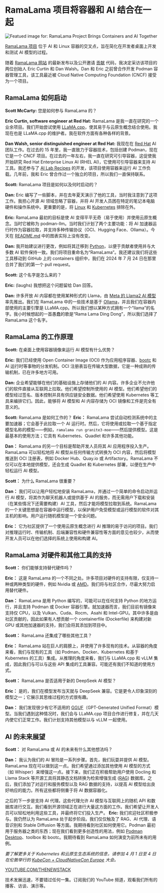 # RamaLama 项目将容器和 AI 结合在一起

![Featued image for: RamaLama Project Brings Containers and AI Together](https://cdn.thenewstack.io/media/2025/03/fb0b49d2-ramalama-1024x576.jpg)

[RamaLama 项目](https://github.com/containers/ramalama) 位于 AI 和 Linux 容器的交叉点，旨在简化在开发者桌面上开发和测试 AI 模型的过程。

随着 [RamaLama 网站](https://ramalama.ai/) 的最新发布以及公开邀请 [贡献](https://github.com/containers/ramalama/blob/main/CONTRIBUTING.md) 代码，我决定采访该项目的两位创始人 Eric Curtin 和 Dan Walsh。Dan 和 Eric 之前曾合作开发 Podman 容器管理工具，该工具最近被 Cloud Native Computing Foundation (CNCF) 接受为一个项目。

## RamaLama 如何启动

**Scott McCarty:** 您是如何参与 RamaLama 的？

**Eric Curtin, software engineer at Red Hat:** RamaLama 是我一直在研究的一个业余项目。我们开始尝试使用 [LLaMA.cpp](https://github.com/ggerganov/llama.cpp)，使其易于与云原生概念结合使用。我现在也是 LLaMA.cpp 的维护者。我在软件方面有各种各样的背景。

**Dan Walsh, senior distinguished engineer at Red Hat:** 我现在在 [Red Hat](https://www.openshift.com/try?utm_content=inline+mention) AI 团队工作。在过去的 15 年里，我一直致力于容器技术，包括创建 Podman，现在它是一个 CNCF 项目。在过去的一年左右，我一直在研究可引导容器，这促使我开始研究 Red Hat Enterprise Linux AI (RHEL AI)，它使用可引导容器来支持 AI 工具。我还参与了 [AI Lab Recipes](https://github.com/containers/ai-lab-recipes) 的开发，该项目使用容器来运行 AI 工作负载。几年前，我和 Eric 曾合作过一个独立的项目，所以我们一直保持联系。

**Scott:** RamaLama 项目是如何以及何时启动的？

**Dan:** Eric 编写了一些脚本，并在去年夏天演示了他的工具，当时我注意到了这项工作。我担心开源 AI 领域忽略了容器，并将 AI 开发人员困在特定的笔记本电脑硬件和操作系统中。更重要的是，将 [Linux](https://roadmap.sh/linux) 和 [Kubernetes](https://roadmap.sh/kubernetes) 排除在外。

**Eric:** RamaLama 最初的目标是使 AI 变得平平无奇（易于使用）并使用云原生概念。当时它被称为 podman-llm。当时我们计划了两个主要功能：将 AI 加速器运行时作为容器拉取，并支持多种传输协议（OCI、Hugging Face、Ollama）。今天在 [README.md](https://github.com/containers/ramalama/blob/main/README.md) 中的图表实际上没有改变。

**Dan:** 我开始建议进行更改，例如将其迁移到 [Python](https://thenewstack.io/what-is-python/)，以便于贡献者使用并与大多数 AI 软件保持一致。我们将项目重命名为“RamaLama”。我还建议我们将这些工具移动到 GitHub 上的 containers 组织中，我们在 2024 年 7 月 24 日在那里合并了我们的第一个 pull request。

**Scott:** 这个名字是怎么来的？

**Eric:** (laughs) 我想把这个问题留给 Dan 回答。

**Dan:** 许多开放 AI 内容都在使用某种形式的 Llama，由 [Meta 的 Llama2 AI 模型](https://thenewstack.io/metas-llama-2-is-not-open-source-and-thats-ok/) 率先推出。我们在 RamaLama 中的一些技术是基于 [Ollama](https://thenewstack.io/how-to-set-up-and-run-a-local-llm-with-ollama-and-llama-2/)，并且我们在容器内部使用的主要引擎是 LLaMA.cpp。所以我们想以某种方式拥有一个“llama”的名字。我小时候想起的一首愚蠢的歌是“Rama Lama Ding Dong”，所以我们选择了 RamaLama 这个名字。

## RamaLama 的工作原理

**Scott:** 在桌面上使用容器镜像来运行 AI 模型有什么优势？

**Eric:** 我们已经使用 Open Container Image (OCI) 作为应用程序容器、[bootc](https://github.com/bootc-dev/bootc) 和 AI 运行时等事物的分发机制。OCI 注册表旨在传输大型数据，它是一种成熟的传输机制，已在许多地方可用。

**Dan:** 企业希望能够在他们的基础设施上存储他们的 AI 内容。许多企业不允许他们的软件直接从互联网上拉取。他们希望控制所使用的 AI 模型。他们希望他们的模型经过签名、版本控制并具有供应链安全数据。他们希望使用 Kubernetes 等工具来编排它们。因此，能够将 AI 模型和 AI 内容存储为 OCI 镜像和工件是完全有意义的。

**Scott:** RamaLama 是如何工作的？
**Eric：** RamaLama 尝试自动检测系统中的主要加速器；它会基于此拉取一个 AI 运行时。然后，它将使用或拉取一个基于指定模型名称的模型——例如，`ramalama run granite3-moe`——然后提供模型。这是最基本的使用方法；它具有 Kubernetes、Quadlet 和许多其他功能。

**Dan：** RamaLama 的另一个目标是帮助开发人员将其 AI 应用程序投入生产。RamaLama 可以轻松地将 AI 模型从任何传输方式转换为 OCI 内容，然后将模型推送到 OCI 注册表，例如 Docker Hub、Quay.io 或 Artifactory。RamaLama 不仅可以在本地提供模型，还会生成 Quadlet 和 Kubernetes 部署，以便在生产中轻松运行 AI 模型。

**Scott：** 为什么 RamaLama 很重要？

**Dan：** 我们可以让用户轻松地安装 RamaLama，并通过一个简单的命令启动并运行 AI 模型，将其作为聊天机器人或提供基于 AI 的服务，而无需用户下载和安装（在某些情况下还需要构建）AI 工具，然后才能将模型拉取到系统。RamaLama 的一个关键思想是在容器中运行模型，以保护用户免受模型或运行模型的软件对其主机的影响。用户运行随机模型是一个安全问题。

**Eric：** 它为社区提供了一个使用云原生概念进行 AI 推理的易于访问的项目。我们对推理运行时、传输机制、后端兼容性和硬件兼容性等方面的意见也较少，从而使开发人员可以在他们选择的系统上使用和构建 AI。

## RamaLama 对硬件和其他工具的支持

**Scott：** 你们能够支持替代硬件吗？

**Eric：** 这是 RamaLama 的一个不同之处。许多项目对硬件的支持有限，仅支持一种或两种类型的硬件，例如 Nvidia 或 [AMD](https://www.amd.com/en/products/processors/server/epyc/google-cloud.html?utm_content=inline+mention)。我们将与社区合作，尽最大努力启用替代硬件。

**Dan：** RamaLama 是用 Python 编写的，可能可以在任何支持 Python 的地方运行，并且支持 Podman 或 Docker 容器引擎。就加速器而言，我们目前有镜像来支持仅 CPU，以及 Vulkan、Cuda、Rocm、Asahi 和 Intel-GPU。其中许多是由社区贡献的，因此如果有人想贡献一个 containerfile (Dockerfile) 来构建对新 GPU 或其他加速器的支持，我们会将其添加到项目中。

**Scott：** RamaLama 还集成了哪些其他工具？

**Eric：** RamaLama 站在巨人的肩膀上，并使用了许多现有的技术。从容器的角度来看，我们与现有的工具（如 Podman、Docker、Kubernetes 和基于 Kubernetes 的工具）集成。从推理的角度来看，我们与 LLaMA.cpp 和 vLLM 集成，因此我们与可以与这些 API 集成的工具兼容。可能还有我们不知道的使用方式。

**Scott：** RamaLama 是否适用于新的 DeepSeek AI 模型？

**Eric：** 是的，我们在模型发布当天就与 DeepSeek 兼容。它是更令人印象深刻的模型之一；它展示其思维过程的方式很有趣。

**Dan：** 我们发现很少有它不适用的 [GGUF](https://huggingface.co/docs/hub/gguf)（GPT-Generated Unified Format）模型。当我们遇到这种情况时，我们会与 LLaMA.cpp 项目合作进行修复，并在几天内使它们正常工作。我们计划支持其他模型以与 vLLM 一起使用。

## AI 的未来展望

**Scott：** 对 RamaLama 或 AI 的未来有什么其他想法吗？

**Dan：** 我认为我们的 AI 冒险是一系列步骤。首先，我们玩耍并提供 AI 模型。RamaLama 现在可以做到这一点。我们希望通过添加其他使用 AI 模型的方式（如 Whisper）来增强这一点。接下来，我们正在积极帮助用户使用 Docling 和 Llama Stack 等开源工具将其静态文档转换为检索增强生成 ([RAG](https://thenewstack.io/why-rag-is-essential-for-next-gen-ai-development/)) 数据库。之后，我们添加了对运行和服务模型以及 RAG 数据的支持，以提高 AI 模型给出良好响应的能力。所有这些都将侧重于将 AI 数据容器化。

之后的下一步是支持 AI 代理。这些代理允许 AI 模型与互联网上的随机 API 和数据库进行交互。我们看到开源领域正在进行大量这方面的工作。我们希望让开发人员可以轻松地利用这些工具，并最终将它们投入生产。
**Eric:** 我们欢迎社区积极参与。我仍然认为 RamaLama 处于起步阶段。我们仅仅触及了 RAG、AI 代理、语音识别和 Stable Diffusion 等方面。我期待看到社区如何使用它。Podman 最初用于服务器之类的东西；现在我们看到更多创造性的用法，例如 [Podman Desktop](https://podman-desktop.io/)、toolbox 和 bootc。我期待看到 RamaLama 如何演变为前所未有的用例。

*要了解更多关于 Kubernetes 和云原生生态系统的信息，请参加 4 月 1 日至 4 日在伦敦举行的 *[KubeCon + CloudNativeCon Europe](https://events.linuxfoundation.org/kubecon-cloudnativecon-europe/)* 大会。*

[YOUTUBE.COM/THENEWSTACK](https://youtube.com/thenewstack?sub_confirmation=1)

技术发展迅速，不要错过任何一集。订阅我们的 YouTube 频道，观看我们所有的播客、访谈、演示等。
